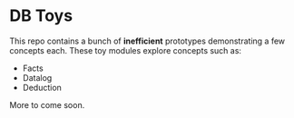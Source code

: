 # DB Toys

This repo contains a bunch of **inefficient** prototypes demonstrating
a few concepts each.
These toy modules explore concepts such as:

+ Facts
+ Datalog
+ Deduction

More to come soon.
